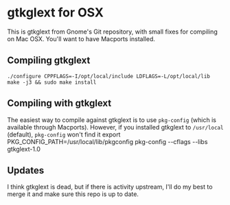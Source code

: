 gtkglext for OSX
====
This is gtkglext from Gnome's Git repository, with small fixes for compiling on Mac OSX. You'll want to have Macports installed.

Compiling gtkglext
----
    ./configure CPPFLAGS=-I/opt/local/include LDFLAGS=-L/opt/local/lib
    make -j3 && sudo make install

Compiling with gtkglext
----
The easiest way to compile against gtkglext is to use `pkg-config` (which is available through Macports). However, if you installed gtkglext to `/usr/local` (default), `pkg-config` won't find it
    export PKG_CONFIG_PATH=/usr/local/lib/pkgconfig
    pkg-config --cflags --libs gtkglext-1.0

Updates
----
I think gtkglext is dead, but if there is activity upstream, I'll do my best to merge it and make sure this repo is up to date.
